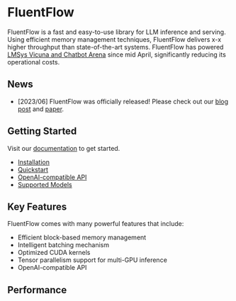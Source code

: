 # FluentFlow

FluentFlow is a fast and easy-to-use library for LLM inference and serving.
Using efficient memory management techniques, FluentFlow delivers x-x higher throughput than state-of-the-art systems.
FluentFlow has powered [LMSys Vicuna and Chatbot Arena](https://chat.lmsys.org) since mid April, significantly reducing its operational costs.

## News

- [2023/06] FluentFlow was officially released! Please check out our [blog post]() and [paper]().

## Getting Started

Visit our [documentation]() to get started.
- [Installation]()
- [Quickstart]()
- [OpenAI-compatible API]()
- [Supported Models]()

## Key Features

FluentFlow comes with many powerful features that include:

- Efficient block-based memory management
- Intelligent batching mechanism
- Optimized CUDA kernels
- Tensor parallelism support for multi-GPU inference
- OpenAI-compatible API

## Performance
